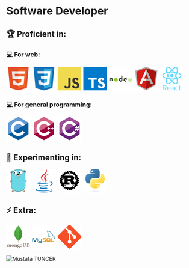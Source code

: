 # Software Developer

## 🏆 Proficient in:
### 💻 For web: 
<p>
    <img width="64" height="64" src="https://github.com/tuncerm/tuncerm/raw/master/assets/html.svg">
    <img width="64" height="64" src="https://github.com/tuncerm/tuncerm/raw/master/assets/css.svg">
    <img width="64" height="64" src="https://github.com/tuncerm/tuncerm/raw/master/assets/js.svg">
    <img width="64" height="64" src="https://github.com/tuncerm/tuncerm/raw/master/assets/ts.svg">
    <img width="64" height="64" src="https://github.com/tuncerm/tuncerm/raw/master/assets/nodejs.svg">
    <img width="64" height="64" src="https://github.com/tuncerm/tuncerm/raw/master/assets/angular.svg">
    <img width="64" height="64" src="https://github.com/tuncerm/tuncerm/raw/master/assets/react.svg"> 
</p>

### 💻 For general programming:
<p>
    <img width="64" height="64" src="https://github.com/tuncerm/tuncerm/raw/master/assets/c.svg">
    <img width="64" height="64" src="https://github.com/tuncerm/tuncerm/raw/master/assets/cpp.svg">
    <img width="64" height="64" src="https://github.com/tuncerm/tuncerm/raw/master/assets/cs.svg">
</p>

## 🌱 Experimenting in:
<p>
    <img width="64" height="64" src="https://github.com/tuncerm/tuncerm/raw/master/assets/go.svg">
    <img width="64" height="64" src="https://github.com/tuncerm/tuncerm/raw/master/assets/java.svg">
    <img width="64" height="64" src="https://github.com/tuncerm/tuncerm/raw/master/assets/rust.svg">
    <img width="64" height="64" src="https://github.com/tuncerm/tuncerm/raw/master/assets/python.svg">
</p>

## ⚡ Extra:
<p>
    <img width="64" height="64" src="https://github.com/tuncerm/tuncerm/raw/master/assets/mongo.svg">
    <img width="64" height="64" src="https://github.com/tuncerm/tuncerm/raw/master/assets/mysql.svg">
    <img width="64" height="64" src="https://github.com/tuncerm/tuncerm/raw/master/assets/git.svg">
</p>

<p>
<img align="center" src="https://github-readme-stats.vercel.app/api?username=tuncerm&show_icons=true" alt="Mustafa TUNCER" />
</p>
<!--

Emphasis, aka italics, with *asterisks* or _underscores_.

Strong emphasis, aka bold, with **asterisks** or __underscores__.

Combined emphasis with **asterisks and _underscores_**.

Strikethrough uses two tildes. ~~Scratch this.~~

Inline `code` has `back-ticks around` it.

```javascript
var s = "JavaScript syntax highlighting";
alert(s);
```
 
> Blockquotes are very handy in email to emulate reply text.
> This line is part of the same quote.

<!--
**tuncerm/tuncerm** is a ✨ _special_ ✨ repository because its `README.md` (this file) appears on your GitHub profile.

Here are some ideas to get you started:

- 🔭 I’m currently working on ...
- 🌱 I’m currently learning ...
- 👯 I’m looking to collaborate on ...
- 🤔 I’m looking for help with ...
- 💬 Ask me about ...
- 📫 How to reach me: ...
- 😄 Pronouns: ...
- ⚡ Fun fact: ...
-->
